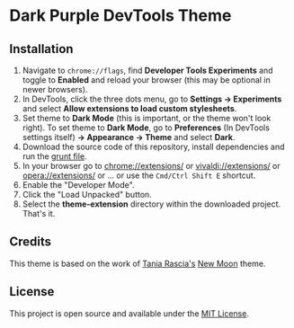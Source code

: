 # Dark Purple DevTools Theme

## Installation

1. Navigate to `chrome://flags`, find **Developer Tools Experiments** and toggle to **Enabled** and reload your browser (this may be optional in newer browsers).
2. In DevTools, click the three dots menu, go to **Settings -> Experiments** and select **Allow extensions to load custom stylesheets**.
3. Set theme to **Dark Mode** (this is important, or the theme won't look right). To set theme to **Dark Mode**, go to **Preferences** (In DevTools settings itself) **-> Appearance -> Theme** and select **Dark**.
4. Download the source code of this repository, install dependencies and run the [grunt file](https://gruntjs.com/getting-started).
5. In your browser go to [chrome://extensions/](chrome://extensions/) or [vivaldi://extensions/](vivaldi://extensions/) or [opera://extensions/](opera://extensions/) or ... or use the `Cmd/Ctrl Shift E` shortcut.
6. Enable the "Developer Mode".
7. Click the "Load Unpacked" button.
8. Select the **theme-extension** directory within the downloaded project. That's it.

## Credits

This theme is based on the work of [Tania Rascia's](https://www.taniarascia.com) [New Moon](https://github.com/taniarascia/new-moon-chrome-devtools) theme.  

## License

This project is open source and available under the [MIT License](LICENSE).
